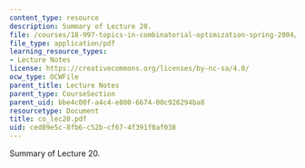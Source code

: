 ```yaml
---
content_type: resource
description: Summary of Lecture 20.
file: /courses/18-997-topics-in-combinatorial-optimization-spring-2004/ced89e5c8fb6c52bcf674f391f0af038_co_lec20.pdf
file_type: application/pdf
learning_resource_types:
- Lecture Notes
license: https://creativecommons.org/licenses/by-nc-sa/4.0/
ocw_type: OCWFile
parent_title: Lecture Notes
parent_type: CourseSection
parent_uid: bbe4c00f-a4c4-e800-6674-00c926294ba8
resourcetype: Document
title: co_lec20.pdf
uid: ced89e5c-8fb6-c52b-cf67-4f391f0af038
---
```

Summary of Lecture 20.
